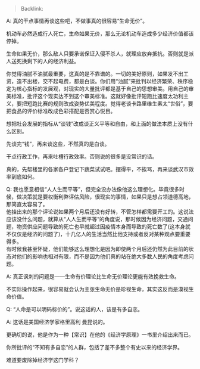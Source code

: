 > Backlink: 

A: 真的干点事情再谈这些吧，不做事真的很容易“生命无价”。  

机动车必然造成行人死亡，生命如果无价，那么无论机动车造成多少经济价值都该停掉。  

生命如果无价，那么敌人只要承诺保证入侵不杀人，就理应放弃抵抗。否则就是派人送死换剩下的人的经济利益。

你觉得油腻不油腻最重要，这真的是不靠谱的。一切的美好原则，如果发不出工资，造不出楼，交不起电费，都是白谈。你们用“油腻”来批判以经济繁荣、秩序稳定为核心指标的发展观，对现实的大量批评都是基于自己的思想审美。用自己的审美标准，批评这个现实达不到这个审美标准。这就好像批评短跑比速度太功利主义，要把短跑比赛的规则改成姿势优美程度。觉得老谈卡路里维生素太“世俗”，要把食品的评价标准改成色彩搭配是否赏心悦目。  

想把社会发展的指标从“谈钱”改成谈正义平等和自由，和上面的做法本质上没有什么区别。  

先谈完“钱”，再来谈这些，不然真的是白谈。  

干点行政工作，再来吐槽行政效率。否则说的很多是没常识的话。  

真的，先帮楼里的各家各户登记下蔬菜试试吧。摆得平，不挨骂，再来谈武汉市效率到底如何。

Q: 我也愿意相信“人人生而平等”，但完全没办法像他这么理想化。毕竟很多时候，做决策就是要权衡利弊评估风险，很现实的事情，如果只是想占领道德高地，那简直太容易了。  
他挂出来的那个评论说如果两个月后还没有好转，不管怎样都需要开工的。这说法应该没什么问题，就算从“人人生而平等”的角度说，那时候因为经济问题，交通问题，物资供应问题导致的死亡也早就超过因疫情本身而导致的死亡数了(这本身就不仅仅是经济的问题了)，十几亿人的生活当然比他支持或者反对某种观点要重要得多。  
有时候我甚至怀疑，他们能够这么理想化是因为即使两个月后还仍然为此目前的状态对他们的影响也相对有限，而不是因为他们真的站在绝大多数人民的角度考虑问题。

A: 真正讽刺的问题是——生命有价理论比生命无价理论更能有效挽救生命。  

不实际操作起来，很容易就会认为主张生命无价是珍视生命，其实这反而是漠视生命价值。

Q: “人命是可以明码标价的”。说这话的人，该是有多自恋。

A: 这话是美国经济学家格里高利 曼昆说的。  

更确切的说，他是作为一种【常识】在他的《经济学原理》一书里介绍出来而已。  

你所批评的“不知有多自恋”的人群，包括了差不多整个有史以来的经济学界。  

难道要废除掉经济学这门学科？
